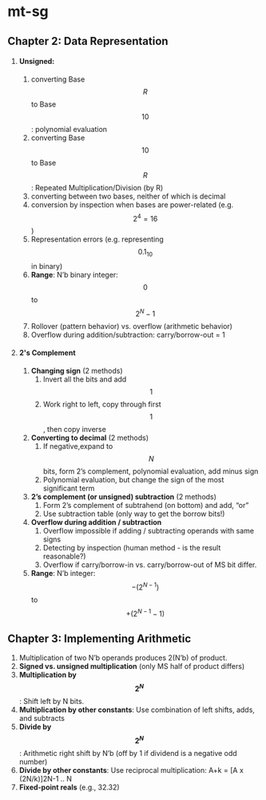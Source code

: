 # mt-sg

## Chapter 2: Data Representation

1. #### Unsigned:
	1. converting Base $$R$$ to Base $$10$$: polynomial evaluation
	2. converting Base $$10$$ to Base $$R$$: Repeated Multiplication/Division (by R)
	3. converting between two bases, neither of which is decimal
	4. conversion by inspection when bases are power-related (e.g. $$2^4=16$$)
	5. Representation errors (e.g. representing $$0.1_{10}$$ in binary)
	6. **Range**: N’b binary integer: $$0$$ to $$2^{N}-1$$
	7. Rollover (pattern behavior) vs. overflow (arithmetic behavior)
	8. Overflow during addition/subtraction: carry/borrow-out = 1
2. #### 2's Complement
	1. **Changing sign** (2 methods)
		1. Invert all the bits and add $$1$$
		2. Work right to left, copy through first $$1$$, then copy inverse
	2. **Converting to decimal** (2 methods)
		1. If negative,expand to $$N$$ bits, form 2’s complement, polynomial evaluation, add minus sign
		2. Polynomial evaluation, but change the sign of the most significant term
	3. **2’s complement (or unsigned) subtraction** (2 methods)
		1. Form 2’s complement of subtrahend (on bottom) and add, “or”
		2. Use subtraction table (only way to get the borrow bits!)
	4. **Overflow during addition / subtraction**
		1. Overflow impossible if adding / subtracting operands with same signs
		2. Detecting by inspection (human method - is the result reasonable?)
		3. Overflow if carry/borrow-in vs. carry/borrow-out of MS bit differ.
	5. **Range**: N’b integer: $$-(2^{N-1})$$ to $$+(2^{N-1}-1)$$


## Chapter 3: Implementing Arithmetic
1. Multiplication of two N’b operands produces 2(N’b) of product.
2. __Signed vs. unsigned multiplication__ (only MS half of product differs)
3. __Multiplication by $$2^N$$__: Shift left by N bits.
4. __Multiplication by other constants__: Use combination of left shifts, adds, and subtracts
5. __Divide by $$2^N$$__ : Arithmetic right shift by N’b (off by 1 if dividend is a negative odd number)
6. __Divide by other constants__: Use reciprocal multiplication: A+k = [A x (2N/k)]2N-1 .. N
7. __Fixed-point reals__ (e.g., 32.32)





